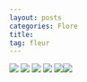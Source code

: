 ```yaml
---
layout: posts
categories: Flore
title: 
tag: fleur
---
```

<img src="/faune_flore_meyrin/images/IMG_8777.jpg" />
<img src="/faune_flore_meyrin/images/IMG_8775.jpg" />
<img src="/faune_flore_meyrin/images/IMG_8779.jpg" />
<img src="/faune_flore_meyrin/images/IMG_8780.jpg" />
<img src="/faune_flore_meyrin/images/IMG_8776.jpg" /><img src="/faune_flore_meyrin/images/IMG_8778.jpg" />